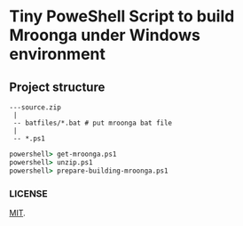 Tiny PoweShell Script to build Mroonga under Windows environment
===

## Project structure

```log
---source.zip
 |
 -- batfiles/*.bat # put mroonga bat file
 |
 -- *.ps1
```

```bat
powershell> get-mroonga.ps1
powershell> unzip.ps1
powershell> prepare-building-mroonga.ps1
```

### LICENSE

[MIT](LICENSE).
